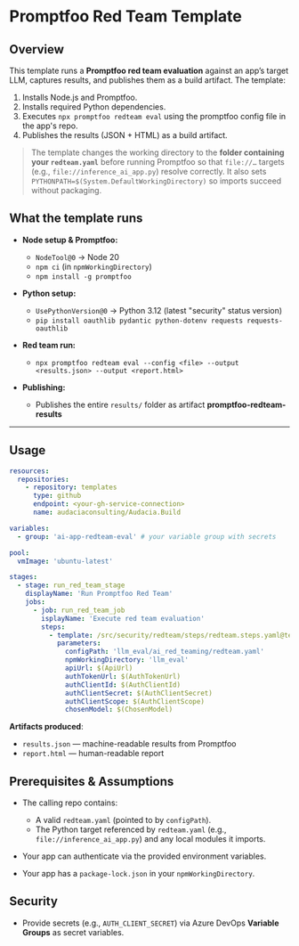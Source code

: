 # Promptfoo Red Team Template

## Overview

This template runs a **Promptfoo red team evaluation** against an app’s target LLM, captures results, and publishes them as a build artifact. The template:

1. Installs Node.js and Promptfoo.
2. Installs required Python dependencies.
3. Executes `npx promptfoo redteam eval` using the promptfoo config file in the app's repo.
4. Publishes the results (JSON + HTML) as a build artifact.

> The template changes the working directory to the **folder containing your `redteam.yaml`** before running Promptfoo so that `file://…` targets (e.g., `file://inference_ai_app.py`) resolve correctly.
> It also sets `PYTHONPATH=$(System.DefaultWorkingDirectory)` so imports succeed without packaging.

## What the template runs

- **Node setup & Promptfoo:**

  - `NodeTool@0` → Node 20
  - `npm ci` (in `npmWorkingDirectory`)
  - `npm install -g promptfoo`

- **Python setup:**

  - `UsePythonVersion@0` → Python 3.12 (latest "security" status version)
  - `pip install oauthlib pydantic python-dotenv requests requests-oauthlib`

- **Red team run:**

  - `npx promptfoo redteam eval --config <file> --output <results.json> --output <report.html>`

- **Publishing:**

  - Publishes the entire `results/` folder as artifact **promptfoo-redteam-results**

---

## Usage

```yaml
resources:
  repositories:
    - repository: templates
      type: github
      endpoint: <your-gh-service-connection>
      name: audaciaconsulting/Audacia.Build

variables:
  - group: 'ai-app-redteam-eval' # your variable group with secrets

pool:
  vmImage: 'ubuntu-latest'

stages:
  - stage: run_red_team_stage
    displayName: 'Run Promptfoo Red Team'
    jobs:
      - job: run_red_team_job
        isplayName: 'Execute red team evaluation'
        steps:
          - template: /src/security/redteam/steps/redteam.steps.yaml@templates
            parameters:
              configPath: 'llm_eval/ai_red_teaming/redteam.yaml'
              npmWorkingDirectory: 'llm_eval'
              apiUrl: $(ApiUrl)
              authTokenUrl: $(AuthTokenUrl)
              authClientId: $(AuthClientId)
              authClientSecret: $(AuthClientSecret)
              authClientScope: $(AuthClientScope)
              chosenModel: $(ChosenModel)
```

**Artifacts produced**:

- `results.json` — machine-readable results from Promptfoo
- `report.html` — human-readable report

## Prerequisites & Assumptions

- The calling repo contains:

  - A valid `redteam.yaml` (pointed to by `configPath`).
  - The Python target referenced by `redteam.yaml` (e.g., `file://inference_ai_app.py`) and any local modules it imports.

- Your app can authenticate via the provided environment variables.
- Your app has a `package-lock.json` in your `npmWorkingDirectory`.

## Security

- Provide secrets (e.g., `AUTH_CLIENT_SECRET`) via Azure DevOps **Variable Groups** as secret variables.

